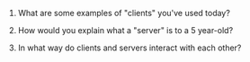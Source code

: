 1) What are some examples of "clients" you've used today?


2) How would you explain what a "server" is to a 5 year-old?


3) In what way do clients and servers interact with each other?